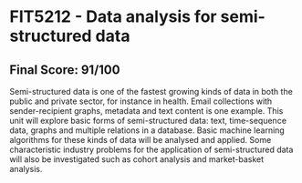# FIT5212 - Data analysis for semi-structured data

## Final Score: 91/100

Semi-structured data is one of the fastest growing kinds of data in both the public and private sector, for instance in health. Email collections with sender-recipient graphs, metadata and text content is one example. This unit will explore basic forms of semi-structured data: text, time-sequence data, graphs and multiple relations in a database. Basic machine learning algorithms for these kinds of data will be analysed and applied. Some characteristic industry problems for the application of semi-structured data will also be investigated such as cohort analysis and market-basket analysis.
